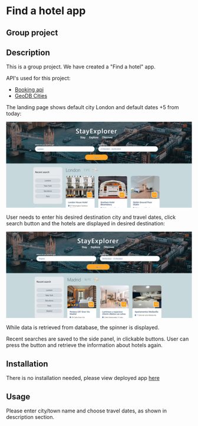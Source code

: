 # Find a hotel app
## Group project

## Description

This is a group project.
We have created a "Find a hotel" app. 

API's used for this project: 
- [Booking api](https://rapidapi.com/apidojo/api/booking)
- [GeoDB Cities](https://rapidapi.com/wirefreethought/api/geodb-cities)
  
The landing page shows default city London and default dates +5 from today:

![default landing page](images/landing.jpg)

User needs to enter his desired destination city and travel dates, click search button and the hotels are displayed in desired destination: 

![another destination](images/other_city.jpg)

While data is retrieved from database, the spinner is displayed.

Recent searches are saved to the side panel, in clickable buttons.  User can press the button and retrieve the information about hotels again.




## Installation

There is no installation needed, please view deployed app [here](https://astarem.github.io/travel-app/)

## Usage

Please enter city/town name and choose travel dates, as shown in description section. 


